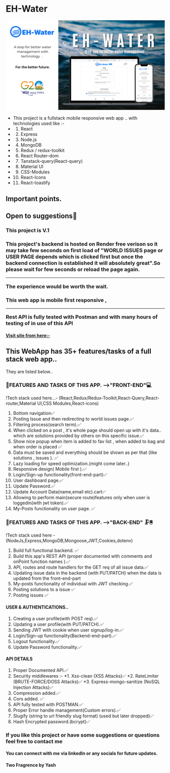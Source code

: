 # EH-Water

![logo](https://github.com/YYashSingh-9/YYashSingh-9/blob/main/Blank%20Video%20Centric%20Travel%20Vlog%20YouTube%20Thumbnail.png)

- This project is a fullstack mobile responsive web app .. with technologies used like :-
- 1. React
- 2. Express
- 3. Node.js
- 4. MongoDB
- 5. Redux / redux-toolkit
- 6. React Router-dom
- 7. Tanstack-query(React-query)
- 8. Material UI
- 9. CSS-Modules
- 10. React-Icons
- 11. React-toastify

<h2>Important points.</h2>
   <h2>Open to suggestions🤠</h2>
   <h3>This project is V.1</h3>
   <h3>This project's backend is hosted on Render free verison so it may take few seconds on first load of "WORLD ISSUES page or USER PAGE depends which is clicked first but once the backend connection is established it will absolutely great".So please wait for few seconds or reload the page again. <hr/> The experience would be worth the wait.</h3>
   <h3>This web app is mobile first responsive , <hr/> Rest API is fully tested with Postman and with many hours of testing of in use of this API </h3>

<h4><a href='https://two-fragrence.netlify.app/'>Visit site from here:- </a></h4>

   <h2>This WebApp has 35+ features/tasks of a full stack web app..</h2>
   <p>They are listed below..</p>

<h3>🎇FEATURES AND TASKS OF THIS APP. -->"FRONT-END"💻</h3>

!Tech stack used here...-
(React,Redux/Redux-Toolkit,React-Query,React-router,Material UI,CSS Modules,React-icons)

1. Bottom navigation✅
2. Posting Issue and then redirecting to world issues page.✅
3. Filtering process(search term).✅
4. When clicked on a post , it's whole page should open up with it's data.. which are solutions provided by others on this specific issue.✅
5. Show nice popup when item is added to fav list , when added to bag and when order is placed ✅
6. Data must be saved and everything should be shown as per that (like
   solutions , issues ). ✅
7. Lazy loading for speed optimization.(might come later..)
8. Responsive design( Mobile first ).✅
9. Login/Sign-up functionality(front-end-part)✅
10. User dashboard page.✅
11. Update Password.✅
12. Update Account Data(name,email etc).cart✅
13. Allowing to perform main(secure route)features only when user is loggedin(with jwt token).✅
14. My-Posts functionality on user page. ✅

<h3>🎇FEATURES AND TASKS OF THIS APP. -->"BACK-END" 🗜🖲</h3>

!Tech stack used here - (NodeJs,Express,MongoDB,Mongoose,JWT,Cookies,dotenv)

1. Build full functional backend. ✅
2. Build this app's REST API (proper documented with comments and onPoint function names ).✅
3. API, routes and route handlers for the GET req of all issue data.✅
4. Updating issue data in the backend (with PUT/PATCH) when the data is updated from the front-end-part
5. My-posts functionality of individual with JWT checking.✅
6. Posting solutions to a issue ✅
7. Posting issues ✅

 <h4> USER & AUTHENTICATIONS..</h4>
 
1. Creating a user profile(with POST req).✅
2. Updating a user profile(with PUT/PATCH).✅
3. Sending JWT with cookie when user signup/log-in.✅
4. Login/Sign-up functionality(Backend-end-part).✅
5. Logout functionality.✅
6. Update Password functionality.✅

 <h4> API DETAILS</h4> 
 
1. Proper Documented API.✅
2. Security middlewares :-
   *1. Xss-clean (XSS Attacks)✅
   *2. RateLimiter (BRUTE-FORCE/DOSS Attacks)✅
   *3. Express-mongo-sanitize (NoSQL Injection Attacks)✅
3. Compression added.✅
4. Cors added. ✅
5. API fully tested with POSTMAN.✅
6. Proper Error handle management(Custom errors).✅
7. Slugify (string to url friendly slug format) (used but later dropped)✅
8. Hash Encrypted password.(bcrypt)✅

<h3>If you like this project or have some suggestions or questions feel free to contact me </h3>

<h4> You can connect with me via linkedIn or any socials for future updates.<h4>

<h4>Two Fragrence by Yash</h4>

